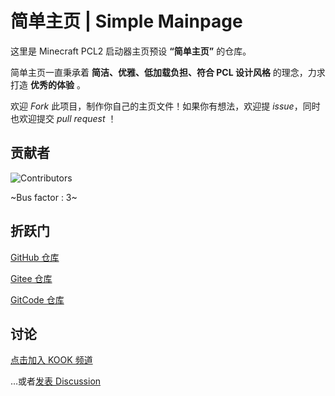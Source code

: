 # 简单主页 | Simple Mainpage

这里是 Minecraft PCL2 启动器主页预设 **“简单主页”** 的仓库。

简单主页一直秉承着 **简洁、优雅、低加载负担、符合 PCL 设计风格** 的理念，力求打造 **优秀的体验** 。

欢迎 *Fork* 此项目，制作你自己的主页文件！如果你有想法，欢迎提 *issue*，同时也欢迎提交 *pull request* ！

## 贡献者

![Contributors](https://contrib.rocks/image?repo=MFn233/PCL-Mainpage)

~Bus factor : 3~

## 折跃门

[GitHub 仓库](https://github.com/MFn233/PCL-Mainpage/)

[Gitee 仓库](https://gitee.com/mfn233/PCL-Mainpage)

[GitCode 仓库](https://gitcode.com/MFn233/PCL-Mainpage)

## 讨论

[点击加入 KOOK 频道](https://kook.top/uu1fvv)

…或者[发表 Discussion](https://github.com/MFn233/PCL-Mainpage/discussions/new/choose)
